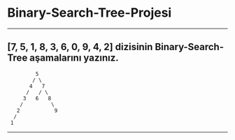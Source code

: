 # Binary-Search-Tree-Projesi
---
## **[7, 5, 1, 8, 3, 6, 0, 9, 4, 2]** dizisinin Binary-Search-Tree aşamalarını yazınız.
```
         5
        / \
       4   7
      /   / \
     3   6   8
    /         \
   2           9
  /
 1 
 ```
 ---
